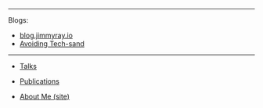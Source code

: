 <!--### Hi there 👋


**jimmyraywv/jimmyraywv** is a ✨ _special_ ✨ repository because its `README.md` (this file) appears on your GitHub profile.

Here are some ideas to get you started:

- 🔭 I’m currently working on ...
- 🌱 I’m currently learning ...
- 👯 I’m looking to collaborate on ...
- 🤔 I’m looking for help with ...
- 💬 Ask me about ...
- 📫 How to reach me: ...
- 😄 Pronouns: ...
- ⚡ Fun fact: ...
-->
---
Blogs:
- [blog.jimmyray.io](https://blog.jimmyray.io)
- [Avoiding Tech-sand](http://www.techsand.com/)
---

- [Talks](https://github.com/jimmyraywv/jimmyraywv/blob/main/TALKS.md)

- [Publications](https://github.com/jimmyraywv/jimmyraywv/blob/main/PUBS.md)

- [About Me (site)](https://jimmyray.org/)


